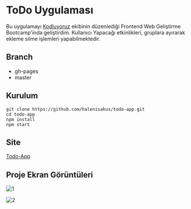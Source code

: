 # ToDo Uygulaması
Bu uygulamayı [Kodluyoruz](https://kodluyoruz.org) ekibinin düzenlediği Frontend Web Geliştirme Bootcamp'inda geliştirdim. Kullanıcı Yapacağı etkinlikleri, gruplara ayırarak ekleme silme işlemleri yapabilmektedir.

## Branch

 * gh-pages
 * master

## Kurulum
```
git clone https://github.com/halenisakus/todo-app.git
cd todo-app
npm install
npm start

```


## Site

[Todo-App](https://codesandbox.io/s/github/halenisakus/todo-app)


## Proje Ekran Görüntüleri

![1](https://user-images.githubusercontent.com/47247825/93689831-0cef1b80-fadb-11ea-9a34-3465940f5f31.png)

![2](https://user-images.githubusercontent.com/47247825/93689836-1c6e6480-fadb-11ea-9c99-689ee3d7fb34.png)


